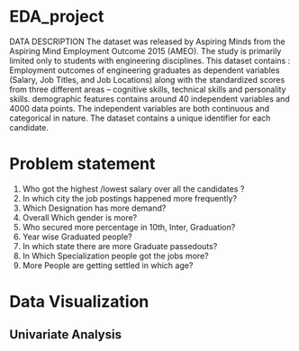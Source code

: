 # EDA_project
DATA DESCRIPTION
The dataset was released by Aspiring Minds from the Aspiring Mind Employment Outcome 2015 (AMEO). The study is primarily limited only to students with engineering disciplines.
This dataset contains :
Employment outcomes of engineering graduates as dependent variables (Salary, Job Titles, and Job Locations) along with the standardized scores from three different areas – cognitive skills, technical skills and personality skills.
demographic features
contains around 40 independent variables and 4000 data points. The independent variables are both continuous and categorical in nature. The dataset contains a unique identifier for each candidate.
# Problem statement
1. Who got the highest /lowest salary over all the candidates ?
2. In which city the job postings happened more frequently?
3. Which Designation has more demand?
4. Overall Which gender is more?
5. Who secured more percentage in 10th, Inter, Graduation?
6. Year wise Graduated people?
7. In which state there are more Graduate passedouts?
8. In Which Specialization people got the jobs more?
9. More People are getting settled in which age?
# Data Visualization
## Univariate Analysis
